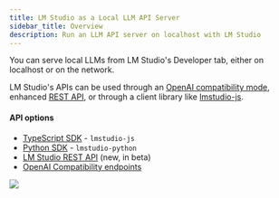 ```yaml
---
title: LM Studio as a Local LLM API Server
sidebar_title: Overview
description: Run an LLM API server on localhost with LM Studio
---
```


You can serve local LLMs from LM Studio's Developer tab, either on localhost or on the network.

LM Studio's APIs can be used through an [OpenAI compatibility mode](/docs/api/rest-api/openai-api), enhanced [REST API](/docs/api/rest-api/endpoints/endpoints), or through a client library like [lmstudio-js](/docs/api/sdk).

#### API options

- [TypeScript SDK](/docs/typescript) - `lmstudio-js`
- [Python SDK](/docs/python) - `lmstudio-python`
- [LM Studio REST API](/docs/api/rest-api/endpoints) (new, in beta)
- [OpenAI Compatibility endpoints](/docs/api/openai-api)

<img src="/assets/docs/server.png" style="" data-caption="Load and server LLMs from LM Studio" />
